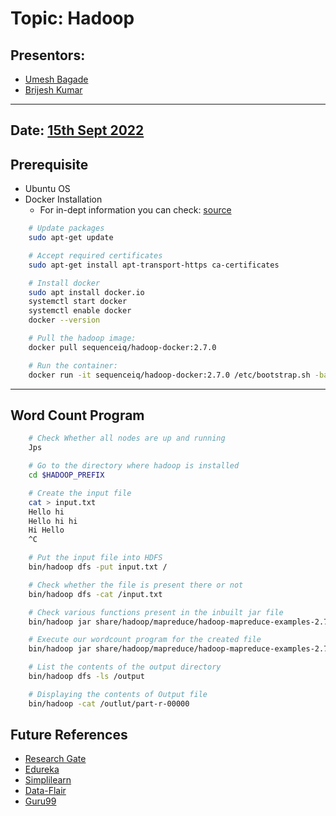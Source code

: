 # Topic: Hadoop
## Presentors: 
- [Umesh Bagade](https://github.com/umeshbagade)
- [Brijesh Kumar](https://github.com/Brij2)
---
## Date: [15th Sept 2022]()


## Prerequisite

- Ubuntu OS
- Docker Installation
   - For in-dept information you can check: [source](https://docs.docker.com/engine/install/ubuntu/)

```bash
    # Update packages
    sudo apt-get update

    # Accept required certificates
    sudo apt-get install apt-transport-https ca-certificates

    # Install docker
    sudo apt install docker.io
    systemctl start docker
    systemctl enable docker
    docker --version

    # Pull the hadoop image:
    docker pull sequenceiq/hadoop-docker:2.7.0

    # Run the container:
    docker run -it sequenceiq/hadoop-docker:2.7.0 /etc/bootstrap.sh -bash

```
 
---

## Word Count Program
```bash
    # Check Whether all nodes are up and running
    Jps

    # Go to the directory where hadoop is installed
    cd $HADOOP_PREFIX

    # Create the input file
    cat > input.txt
    Hello hi 
    Hello hi hi
    Hi Hello
    ^C

    # Put the input file into HDFS
    bin/hadoop dfs -put input.txt /

    # Check whether the file is present there or not
    bin/hadoop dfs -cat /input.txt

    # Check various functions present in the inbuilt jar file
    bin/hadoop jar share/hadoop/mapreduce/hadoop-mapreduce-examples-2.7.0.jar

    # Execute our wordcount program for the created file
    bin/hadoop jar share/hadoop/mapreduce/hadoop-mapreduce-examples-2.7.0.jar wordcount /input.txt /output

    # List the contents of the output directory
    bin/hadoop dfs -ls /output

    # Displaying the contents of Output file
    bin/hadoop -cat /outlut/part-r-00000

```

## Future References
- [Research Gate](https://www.researchgate.net/profile/Rida-Qayyum/publication/343484997_A_Roadmap_Towards_Big_Data_Opportunities_Emerging_Issues_and_Hadoop_as_a_Solution/links/5f2c4454458515b7290ac385/A-Roadmap-Towards-Big-Data-Opportunities-Emerging-Issues-and-Hadoop-as-a-Solution.pdf)
- [Edureka](https://www.edureka.co/blog/mapreduce-tutorial/)
- [Simplilearn](https://www.simplilearn.com/tutorials/hadoop-tutorial/mapreduce-example)
- [Data-Flair](https://data-flair.training/blogs/hadoop-mapreduce-tutorial/)
- [Guru99](https://www.guru99.com/create-your-first-hadoop-program.html)
